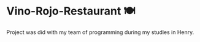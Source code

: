 # Vino-Rojo-Restaurant 🍽
Project  was did  with  my team of programming during  my studies in Henry. 
